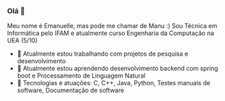 ### Olá 👋
Meu nome é Emanuelle, mas pode me chamar de Manu :) Sou Técnica em Informática pelo IFAM e atualmente curso Engenharia da Computação na UEA (5/10)
- 🔭 Atualmente estou trabalhando com projetos de pesquisa e desenvolvimento 
- 🌱 Atualmente estou aprendendo desenvolvimento backend com spring boot e Processamento de Linguagem Natural
- 👯 Tecnologias e atuações: C, C++, Java, Python, Testes manuais de software, Documentação de software
